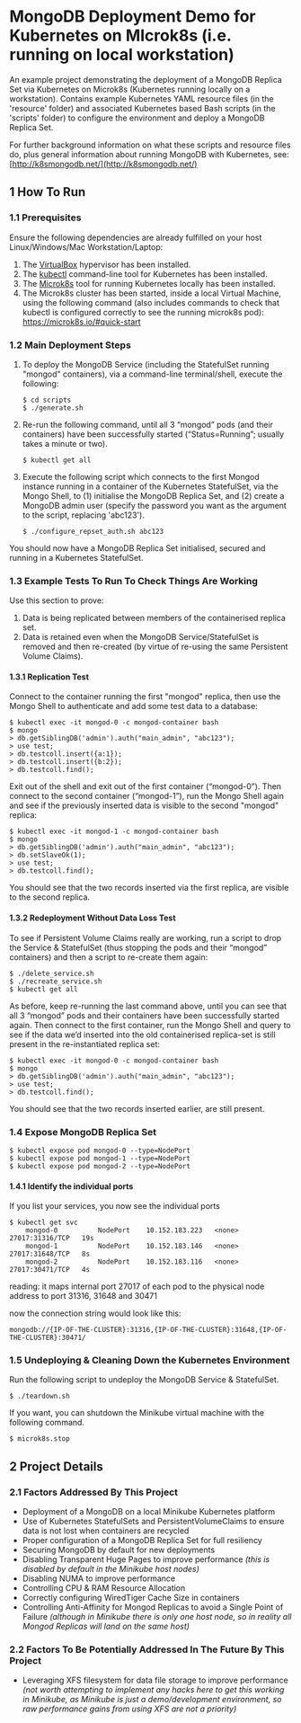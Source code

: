 # MongoDB Deployment Demo for Kubernetes on MIcrok8s (i.e. running on local workstation)

An example project demonstrating the deployment of a MongoDB Replica Set via Kubernetes on Microk8s (Kubernetes running locally on a workstation). Contains example Kubernetes YAML resource files (in the 'resource' folder) and associated Kubernetes based Bash scripts (in the 'scripts' folder) to configure the environment and deploy a MongoDB Replica Set.

For further background information on what these scripts and resource files do, plus general information about running MongoDB with Kubernetes, see: [http://k8smongodb.net/](http://k8smongodb.net/)


## 1 How To Run

### 1.1 Prerequisites

Ensure the following dependencies are already fulfilled on your host Linux/Windows/Mac Workstation/Laptop:

1. The [VirtualBox](https://www.virtualbox.org/wiki/Downloads) hypervisor has been installed.
2. The [kubectl](https://kubernetes.io/docs/tasks/tools/install-kubectl/) command-line tool for Kubernetes has been installed.
3. The [Microk8s](https://microk8s.io/) tool for running Kubernetes locally has been installed.
4. The Microk8s cluster has been started, inside a local Virtual Machine, using the following command (also includes commands to check that kubectl is configured correctly to see the running microk8s pod): https://microk8s.io/#quick-start

### 1.2 Main Deployment Steps 

1. To deploy the MongoDB Service (including the StatefulSet running "mongod" containers), via a command-line terminal/shell, execute the following:

    ```
    $ cd scripts
    $ ./generate.sh
    ```

2. Re-run the following command, until all 3 “mongod” pods (and their containers) have been successfully started (“Status=Running”; usually takes a minute or two).

    ```
    $ kubectl get all
    ```

3. Execute the following script which connects to the first Mongod instance running in a container of the Kubernetes StatefulSet, via the Mongo Shell, to (1) initialise the MongoDB Replica Set, and (2) create a MongoDB admin user (specify the password you want as the argument to the script, replacing 'abc123').

    ```
    $ ./configure_repset_auth.sh abc123
    ```

You should now have a MongoDB Replica Set initialised, secured and running in a Kubernetes StatefulSet.

### 1.3 Example Tests To Run To Check Things Are Working

Use this section to prove:

1. Data is being replicated between members of the containerised replica set.
2. Data is retained even when the MongoDB Service/StatefulSet is removed and then re-created (by virtue of re-using the same Persistent Volume Claims).

#### 1.3.1 Replication Test

Connect to the container running the first "mongod" replica, then use the Mongo Shell to authenticate and add some test data to a database:

    $ kubectl exec -it mongod-0 -c mongod-container bash
    $ mongo
    > db.getSiblingDB('admin').auth("main_admin", "abc123");
    > use test;
    > db.testcoll.insert({a:1});
    > db.testcoll.insert({b:2});
    > db.testcoll.find();
    
Exit out of the shell and exit out of the first container (“mongod-0”). Then connect to the second container (“mongod-1”), run the Mongo Shell again and see if the previously inserted data is visible to the second "mongod" replica:

    $ kubectl exec -it mongod-1 -c mongod-container bash
    $ mongo
    > db.getSiblingDB('admin').auth("main_admin", "abc123");
    > db.setSlaveOk(1);
    > use test;
    > db.testcoll.find();
    
You should see that the two records inserted via the first replica, are visible to the second replica.

#### 1.3.2 Redeployment Without Data Loss Test

To see if Persistent Volume Claims really are working, run a script to drop the Service & StatefulSet (thus stopping the pods and their “mongod” containers) and then a script to re-create them again:

    $ ./delete_service.sh
    $ ./recreate_service.sh
    $ kubectl get all
    
As before, keep re-running the last command above, until you can see that all 3 “mongod” pods and their containers have been successfully started again. Then connect to the first container, run the Mongo Shell and query to see if the data we’d inserted into the old containerised replica-set is still present in the re-instantiated replica set:

    $ kubectl exec -it mongod-0 -c mongod-container bash
    $ mongo
    > db.getSiblingDB('admin').auth("main_admin", "abc123");
    > use test;
    > db.testcoll.find();
    
You should see that the two records inserted earlier, are still present.
### 1.4 Expose MongoDB Replica Set

    $ kubectl expose pod mongod-0 --type=NodePort
    $ kubectl expose pod mongod-1 --type=NodePort
    $ kubectl expose pod mongod-2 --type=NodePort
#### 1.4.1 Identify the individual ports
If you list your services, you now see the individual ports

    $ kubectl get svc
        mongod-0          NodePort    10.152.183.223   <none>        27017:31316/TCP   19s
        mongod-1          NodePort    10.152.183.146   <none>        27017:31648/TCP   8s
        mongod-2          NodePort    10.152.183.116   <none>        27017:30471/TCP   4s

reading: it maps internal port 27017 of each pod to the physical node address to port 31316, 31648 and 30471

now the connection string would look like this:

`mongodb://{IP-OF-THE-CLUSTER}:31316,{IP-OF-THE-CLUSTER}:31648,{IP-OF-THE-CLUSTER}:30471/`

### 1.5 Undeploying & Cleaning Down the Kubernetes Environment

Run the following script to undeploy the MongoDB Service & StatefulSet.

    $ ./teardown.sh

If you want, you can shutdown the Minikube virtual machine with the following command.

    $ microk8s.stop

## 2 Project Details

### 2.1 Factors Addressed By This Project

* Deployment of a MongoDB on a local Minikube Kubernetes platform
* Use of Kubernetes StatefulSets and PersistentVolumeClaims to ensure data is not lost when containers are recycled
* Proper configuration of a MongoDB Replica Set for full resiliency
* Securing MongoDB by default for new deployments
* Disabling Transparent Huge Pages to improve performance _(this is disabled by default in the Minikube host nodes)_
* Disabling NUMA to improve performance
* Controlling CPU & RAM Resource Allocation
* Correctly configuring WiredTiger Cache Size in containers
* Controlling Anti-Affinity for Mongod Replicas to avoid a Single Point of Failure _(although in Minikube there is only one host node, so in reality all Mongod Replicas will land on the same host)_

### 2.2 Factors To Be Potentially Addressed In The Future By This Project

* Leveraging XFS filesystem for data file storage to improve performance _(not worth attempting to implement any hacks here to get this working in Minikube, as Minikube is just a demo/development environment, so raw performance gains from using XFS are not a priority)_

